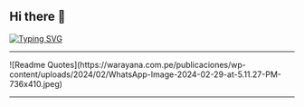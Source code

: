 ## Hi there 👋

<a href="https://git.io/typing-svg"><img src="https://readme-typing-svg.herokuapp.com?font=Fira+Code&pause=1000&color=164C64&width=435&lines=Estudiante+Ingenier%C3%ADa+Inform%C3%A1tica;Desarrrollador+Full+Stack+JavaScript;La+mejor+forma+de+predecir+el+futuro+es+crearlo" alt="Typing SVG" /></a>






<hr/>
![Readme Quotes](https://warayana.com.pe/publicaciones/wp-content/uploads/2024/02/WhatsApp-Image-2024-02-29-at-5.11.27-PM-736x410.jpeg)
<hr/>

